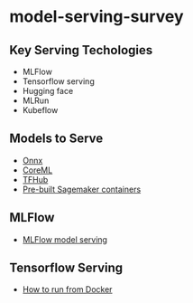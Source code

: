# model-serving-survey

## Key Serving Techologies

* MLFlow
* Tensorflow serving
* Hugging face
* MLRun
* Kubeflow

## Models to Serve

* [Onnx](https://onnx.ai/)
* [CoreML](https://developer.apple.com/documentation/coreml)
* [TFHub](https://tfhub.dev/)
* [Pre-built Sagemaker containers](https://docs.aws.amazon.com/sagemaker/latest/dg/pre-built-containers-frameworks-deep-learning.html)

## MLFlow

* [MLFlow model serving](https://mlflow.org/docs/latest/quickstart.html)


## Tensorflow Serving

* [How to run from Docker](https://github.com/noahgift/serve-tensorflow-model#tips)
